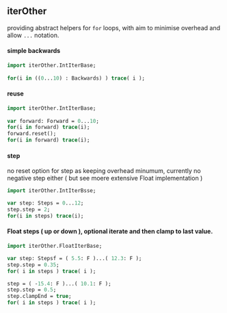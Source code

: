 ## iterOther

providing abstract helpers for `for` loops, with aim to minimise overhead and allow ```...``` notation.

#### simple backwards
```Haxe
import iterOther.IntIterBase;
  
for(i in ((0...10) : Backwards) ) trace( i );

```
  
#### reuse 
  
```Haxe
import iterOther.IntIterBase;
  
var forward: Forward = 0...10;  
for(i in forward) trace(i);
forward.reset();
for(i in forward) trace(i);
```
  
#### step
  
no reset option for step as keeping overhead minumum, currently no negative step either ( but see moere extensive Float implementation )
  
```Haxe
import iterOther.IntIterBsse;

var step: Steps = 0...12;
step.step = 2;
for(i in steps) trace(i);
```
  
#### Float steps ( up or down ), optional iterate and then clamp to last value.
    
```Haxe
import iterOther.FloatIterBase;

var step: Stepsf = ( 5.5: F )...( 12.3: F );
step.step = 0.35;
for( i in steps ) trace( i );

step = ( -15.4: F )...( 10.1: F );
step.step = 0.5;
step.clampEnd = true;
for( i in steps ) trace( i );
```
  
    
